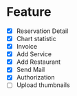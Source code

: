# Feature

- [x] Reservation Detail
- [x] Chart statistic
- [x] Invoice
- [x] Add Service
- [x] Add Restaurant
- [x] Send Mail
- [x] Authorization
- [ ] Upload thumbnails
